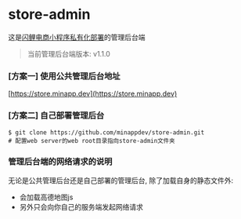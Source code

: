 # store-admin

这是[闪鲤电商小程序私有化部署](https://minapp.dev)的管理后台端

> 当前管理后台端版本: v1.1.0

### [方案一] 使用公共管理后台地址

[https://store.minapp.dev](https://store.minapp.dev)

### [方案二] 自己部署管理后台

```
$ git clone https://github.com/minappdev/store-admin.git
# 配置web server的web root目录指向store-admin文件夹
```

### 管理后台端的网络请求的说明

无论是公共管理后台还是自己部署的管理后台, 除了加载自身的静态文件外:

* 会加载高德地图js
* 另外只会向你自己的服务端发起网络请求
